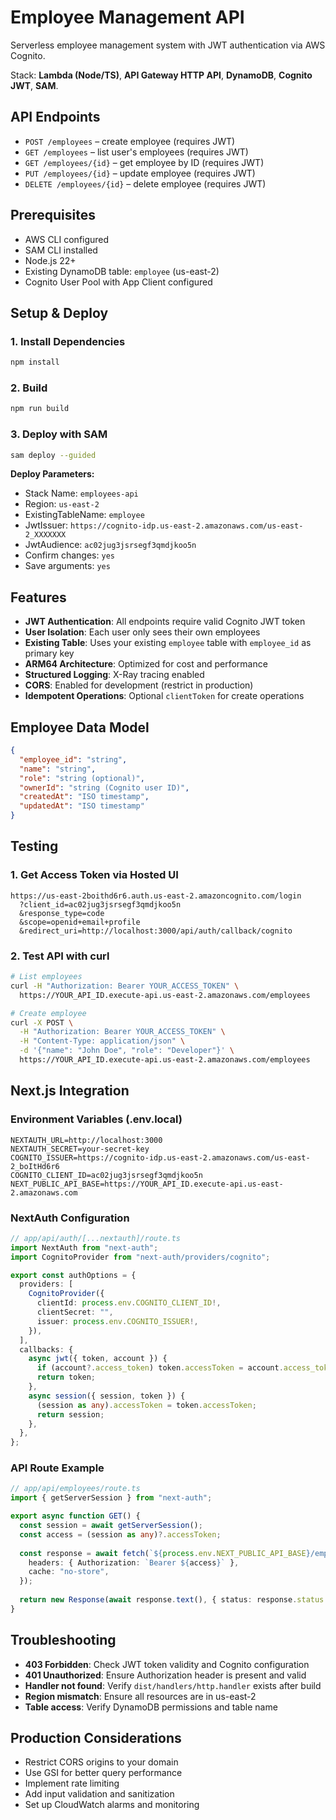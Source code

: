# Employee Management API

Serverless employee management system with JWT authentication via AWS Cognito.

Stack: **Lambda (Node/TS)**, **API Gateway HTTP API**, **DynamoDB**, **Cognito JWT**, **SAM**.

## API Endpoints
- `POST /employees` – create employee (requires JWT)
- `GET /employees` – list user's employees (requires JWT)
- `GET /employees/{id}` – get employee by ID (requires JWT)
- `PUT /employees/{id}` – update employee (requires JWT)
- `DELETE /employees/{id}` – delete employee (requires JWT)

## Prerequisites
- AWS CLI configured
- SAM CLI installed
- Node.js 22+
- Existing DynamoDB table: `employee` (us-east-2)
- Cognito User Pool with App Client configured

## Setup & Deploy

### 1. Install Dependencies
```bash
npm install
```

### 2. Build
```bash
npm run build
```

### 3. Deploy with SAM
```bash
sam deploy --guided
```

**Deploy Parameters:**
- Stack Name: `employees-api`
- Region: `us-east-2`
- ExistingTableName: `employee`
- JwtIssuer: `https://cognito-idp.us-east-2.amazonaws.com/us-east-2_XXXXXXX`
- JwtAudience: `ac02jug3jsrsegf3qmdjkoo5n`
- Confirm changes: `yes`
- Save arguments: `yes`

## Features
- **JWT Authentication**: All endpoints require valid Cognito JWT token
- **User Isolation**: Each user only sees their own employees
- **Existing Table**: Uses your existing `employee` table with `employee_id` as primary key
- **ARM64 Architecture**: Optimized for cost and performance
- **Structured Logging**: X-Ray tracing enabled
- **CORS**: Enabled for development (restrict in production)
- **Idempotent Operations**: Optional `clientToken` for create operations

## Employee Data Model
```json
{
  "employee_id": "string",
  "name": "string",
  "role": "string (optional)",
  "ownerId": "string (Cognito user ID)",
  "createdAt": "ISO timestamp",
  "updatedAt": "ISO timestamp"
}
```

## Testing

### 1. Get Access Token via Hosted UI
```
https://us-east-2boithd6r6.auth.us-east-2.amazoncognito.com/login
  ?client_id=ac02jug3jsrsegf3qmdjkoo5n
  &response_type=code
  &scope=openid+email+profile
  &redirect_uri=http://localhost:3000/api/auth/callback/cognito
```

### 2. Test API with curl
```bash
# List employees
curl -H "Authorization: Bearer YOUR_ACCESS_TOKEN" \
  https://YOUR_API_ID.execute-api.us-east-2.amazonaws.com/employees

# Create employee
curl -X POST \
  -H "Authorization: Bearer YOUR_ACCESS_TOKEN" \
  -H "Content-Type: application/json" \
  -d '{"name": "John Doe", "role": "Developer"}' \
  https://YOUR_API_ID.execute-api.us-east-2.amazonaws.com/employees
```

## Next.js Integration

### Environment Variables (.env.local)
```env
NEXTAUTH_URL=http://localhost:3000
NEXTAUTH_SECRET=your-secret-key
COGNITO_ISSUER=https://cognito-idp.us-east-2.amazonaws.com/us-east-2_boItHd6r6
COGNITO_CLIENT_ID=ac02jug3jsrsegf3qmdjkoo5n
NEXT_PUBLIC_API_BASE=https://YOUR_API_ID.execute-api.us-east-2.amazonaws.com
```

### NextAuth Configuration
```typescript
// app/api/auth/[...nextauth]/route.ts
import NextAuth from "next-auth";
import CognitoProvider from "next-auth/providers/cognito";

export const authOptions = {
  providers: [
    CognitoProvider({
      clientId: process.env.COGNITO_CLIENT_ID!,
      clientSecret: "",
      issuer: process.env.COGNITO_ISSUER!,
    }),
  ],
  callbacks: {
    async jwt({ token, account }) {
      if (account?.access_token) token.accessToken = account.access_token;
      return token;
    },
    async session({ session, token }) {
      (session as any).accessToken = token.accessToken;
      return session;
    },
  },
};
```

### API Route Example
```typescript
// app/api/employees/route.ts
import { getServerSession } from "next-auth";

export async function GET() {
  const session = await getServerSession();
  const access = (session as any)?.accessToken;
  
  const response = await fetch(`${process.env.NEXT_PUBLIC_API_BASE}/employees`, {
    headers: { Authorization: `Bearer ${access}` },
    cache: "no-store",
  });
  
  return new Response(await response.text(), { status: response.status });
}
```

## Troubleshooting

- **403 Forbidden**: Check JWT token validity and Cognito configuration
- **401 Unauthorized**: Ensure Authorization header is present and valid
- **Handler not found**: Verify `dist/handlers/http.handler` exists after build
- **Region mismatch**: Ensure all resources are in us-east-2
- **Table access**: Verify DynamoDB permissions and table name

## Production Considerations
- Restrict CORS origins to your domain
- Use GSI for better query performance
- Implement rate limiting
- Add input validation and sanitization
- Set up CloudWatch alarms and monitoring